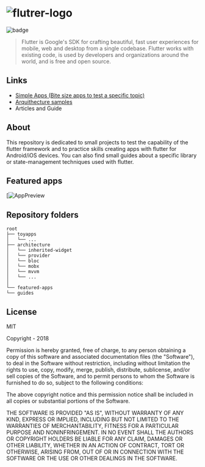 # ![flutrer-logo](https://thumbs.gfycat.com/DifferentForsakenArcherfish-size_restricted.gif)

![badge](https://img.shields.io/github/followers/alifyz?label=Follow&style=social)


> Flutter is Google's SDK for crafting beautiful, fast user experiences for
mobile, web and desktop from a single codebase. Flutter works with existing
code, is used by developers and organizations around the world, and is free
and open source.

 
## Links

* [Simple Apps (Bite size apps to test a specific topic)](https://github.com/Alifyz/flutter-sample-apps/tree/master/toyapps)
* [Arquithecture samples](https://github.com/Alifyz/flutter-sample-apps/tree/master/architecture)
* Articles and Guide

## About

This repository is dedicated to small projects to test the capability of the flutter framework and to practice skills creating apps with flutter for Android/iOS devices. You can also find small guides about a specific library or state-management techniques used with flutter. 

## Featured apps 

[![AppPreview](https://thumbs.gfycat.com/NeglectedWigglyIsabellineshrike-size_restricted.gif)


## Repository folders

```
root
├── toyapps
│   └── ...
├── architecture
│   └── inherited-widget
│   └── provider
│   └── bloc
│   └── mobx
│   └── mvvm
│   └── ...
│       
└── featured-apps
└── guides

```

License
----

MIT

Copyright - 2018

Permission is hereby granted, free of charge, to any person obtaining a copy of this software and associated documentation files (the "Software"), to deal in the Software without restriction, including without limitation the rights to use, copy, modify, merge, publish, distribute, sublicense, and/or sell copies of the Software, and to permit persons to whom the Software is furnished to do so, subject to the following conditions:

The above copyright notice and this permission notice shall be included in all copies or substantial portions of the Software.

THE SOFTWARE IS PROVIDED "AS IS", WITHOUT WARRANTY OF ANY KIND, EXPRESS OR IMPLIED, INCLUDING BUT NOT LIMITED TO THE WARRANTIES OF MERCHANTABILITY, FITNESS FOR A PARTICULAR PURPOSE AND NONINFRINGEMENT. IN NO EVENT SHALL THE AUTHORS OR COPYRIGHT HOLDERS BE LIABLE FOR ANY CLAIM, DAMAGES OR OTHER LIABILITY, WHETHER IN AN ACTION OF CONTRACT, TORT OR OTHERWISE, ARISING FROM, OUT OF OR IN CONNECTION WITH THE SOFTWARE OR THE USE OR OTHER DEALINGS IN THE SOFTWARE.

